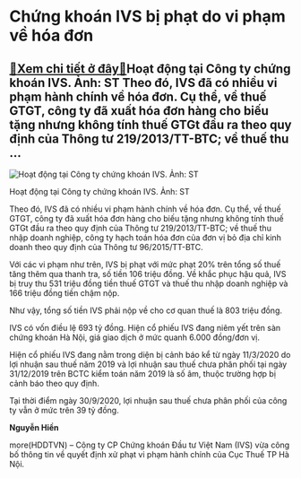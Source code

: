 Chứng khoán IVS bị phạt do vi phạm về hóa đơn
=============================================

[:gift:Xem chi tiết ở đây:gift:](https://hddtvn.com/chung-khoan-ivs-bi-phat-do-vi-pham-ve-hoa-don/)Hoạt động tại Công ty chứng khoán IVS. Ảnh: ST Theo đó, IVS đã có nhiều vi phạm hành chính về hóa đơn. Cụ thể, về thuế GTGT, công ty đã xuất hóa đơn hàng cho biếu tặng nhưng không tính thuế GTGt đầu ra theo quy định của Thông tư 219/2013/TT-BTC; về thuế thu …
-------------------------------------------------------------------------------------------------------------------------------------------------------------------------------------------------------------------------------------------------------------------





![Hoạt động tại Công ty chứng khoán IVS. Ảnh: ST](https://hddtvn.com/wp-content/uploads/2021/01/0750_ivs.jpg "Hoạt động tại Công ty chứng khoán IVS. Ảnh: ST")


Hoạt động tại Công ty chứng khoán IVS. Ảnh: ST



Theo đó, IVS đã có nhiều vi phạm hành chính về hóa đơn. Cụ thể, về thuế GTGT, công ty đã xuất hóa đơn hàng cho biếu tặng nhưng không tính thuế GTGt đầu ra theo quy định của Thông tư 219/2013/TT-BTC; về thuế thu nhập doanh nghiệp, công ty hạch toán hóa đơn của đơn vị bỏ địa chỉ kinh doanh theo quy định của Thông tư 96/2015/TT-BTC.


Với các vi phạm như trên, IVS bị phạt với mức phạt 20% trên tổng số thuế tăng thêm qua thanh tra, số tiền 106 triệu đồng. Về khắc phục hậu quả, IVS bị truy thu 531 triệu đồng tiền thuế GTGT và thuế thu nhập doanh nghiệp và 166 triệu đồng tiền chậm nộp.


Như vậy, tổng số tiền IVS phải nộp về cho cơ quan thuế là 803 triệu đồng.


IVS có vốn điều lệ 693 tỷ đồng. Hiện cổ phiếu IVS đang niêm yết trên sàn chứng khoán Hà Nội, giá giao dịch ở mức quanh 6.000 đồng/đơn vị.


Hiện cổ phiếu IVS đang nằm trong diện bị cảnh báo kể từ ngày 11/3/2020 do lợi nhuận sau thuế năm 2019 và lợi nhuận sau thuế chưa phân phối tại ngày 31/12/2019 trên BCTC kiểm toán năm 2019 là số âm, thuộc trường hợp bị cảnh báo theo quy định.


Tại thời điểm ngày 30/9/2020, lợi nhuận sau thuế chưa phân phối của công ty vẫn ở mức trên 39 tỷ đồng.




**Nguyễn Hiền**



more(HDDTVN) – Công ty CP Chứng khoán Đầu tư Việt Nam (IVS) vừa công bố thông tin về quyết định xử phạt vi phạm hành chính của Cục Thuế TP Hà Nội.

